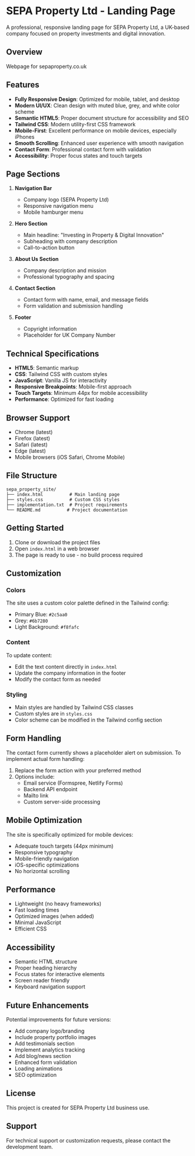 # SEPA Property Ltd - Landing Page

A professional, responsive landing page for SEPA Property Ltd, a UK-based company focused on property investments and digital innovation.

## Overview

Webpage for sepaproperty.co.uk

## Features

- **Fully Responsive Design**: Optimized for mobile, tablet, and desktop
- **Modern UI/UX**: Clean design with muted blue, grey, and white color scheme
- **Semantic HTML5**: Proper document structure for accessibility and SEO
- **Tailwind CSS**: Modern utility-first CSS framework
- **Mobile-First**: Excellent performance on mobile devices, especially iPhones
- **Smooth Scrolling**: Enhanced user experience with smooth navigation
- **Contact Form**: Professional contact form with validation
- **Accessibility**: Proper focus states and touch targets

## Page Sections

1. **Navigation Bar**
   - Company logo (SEPA Property Ltd)
   - Responsive navigation menu
   - Mobile hamburger menu

2. **Hero Section**
   - Main headline: "Investing in Property & Digital Innovation"
   - Subheading with company description
   - Call-to-action button

3. **About Us Section**
   - Company description and mission
   - Professional typography and spacing

4. **Contact Section**
   - Contact form with name, email, and message fields
   - Form validation and submission handling

5. **Footer**
   - Copyright information
   - Placeholder for UK Company Number

## Technical Specifications

- **HTML5**: Semantic markup
- **CSS**: Tailwind CSS with custom styles
- **JavaScript**: Vanilla JS for interactivity
- **Responsive Breakpoints**: Mobile-first approach
- **Touch Targets**: Minimum 44px for mobile accessibility
- **Performance**: Optimized for fast loading

## Browser Support

- Chrome (latest)
- Firefox (latest)
- Safari (latest)
- Edge (latest)
- Mobile browsers (iOS Safari, Chrome Mobile)

## File Structure

```
sepa_property_site/
├── index.html          # Main landing page
├── styles.css          # Custom CSS styles
├── implementation.txt  # Project requirements
└── README.md          # Project documentation
```

## Getting Started

1. Clone or download the project files
2. Open `index.html` in a web browser
3. The page is ready to use - no build process required

## Customization

### Colors
The site uses a custom color palette defined in the Tailwind config:
- Primary Blue: `#2c5aa0`
- Grey: `#6b7280`
- Light Background: `#f8fafc`

### Content
To update content:
- Edit the text content directly in `index.html`
- Update the company information in the footer
- Modify the contact form as needed

### Styling
- Main styles are handled by Tailwind CSS classes
- Custom styles are in `styles.css`
- Color scheme can be modified in the Tailwind config section

## Form Handling

The contact form currently shows a placeholder alert on submission. To implement actual form handling:

1. Replace the form action with your preferred method
2. Options include:
   - Email service (Formspree, Netlify Forms)
   - Backend API endpoint
   - Mailto link
   - Custom server-side processing

## Mobile Optimization

The site is specifically optimized for mobile devices:
- Adequate touch targets (44px minimum)
- Responsive typography
- Mobile-friendly navigation
- iOS-specific optimizations
- No horizontal scrolling

## Performance

- Lightweight (no heavy frameworks)
- Fast loading times
- Optimized images (when added)
- Minimal JavaScript
- Efficient CSS

## Accessibility

- Semantic HTML structure
- Proper heading hierarchy
- Focus states for interactive elements
- Screen reader friendly
- Keyboard navigation support

## Future Enhancements

Potential improvements for future versions:
- Add company logo/branding
- Include property portfolio images
- Add testimonials section
- Implement analytics tracking
- Add blog/news section
- Enhanced form validation
- Loading animations
- SEO optimization

## License

This project is created for SEPA Property Ltd business use.

## Support

For technical support or customization requests, please contact the development team. 